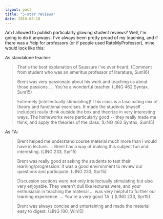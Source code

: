 ```yaml
---
layout: post
title: "5-star reviews"
date: 2016-08-10
---
```


Am I allowed to publish particularly glowing student reviews? Well, I'm going to do it anyways. I've always been pretty proud of my teaching, and if there was a Yelp for professors (or if people used RateMyProfessor), mine would look like this:

As standalone teacher:

> That's the best explanation of Saussure I've ever heard. (Comment from student who was an emeritus professor of literature, Sum16)
> 
> Brent was very passionate about his work and teaching us about those passions. ... You're a wonderful teacher. (LING 462 Syntax, Sum15)
>
> Extremely [intellectually stimulating]! This class is a fascinating mix of theory and functional exercises. It made the students (myself included) really think outside the box and theorize in very interesting ways. The homeworks were particularly good -- they really made me think, and apply the theories of the class.  (LING 462 Syntax, Sum15)

As TA:

> Brent helped me understand course material much more than I would have in lecture. ... Brent has a way of making this subject fun and interesting. (LING 233, Spr15)
>
> Brent was really good at asking the students to test their learning/progression. It was a good environment to review our questions and participate. (LING 233, Spr15)
>
> Discussion sections were not only intellectually stimulating but also very enjoyable. They weren't dull like lectures were, and your enthusiasm in teaching the material ... was very helpful to further our learning experience. ... You're a very good TA :) (LING 233, Spr15)
>
> Brent was always concise and entertaining and made the material easy to digest. (LING 100, Win15)
